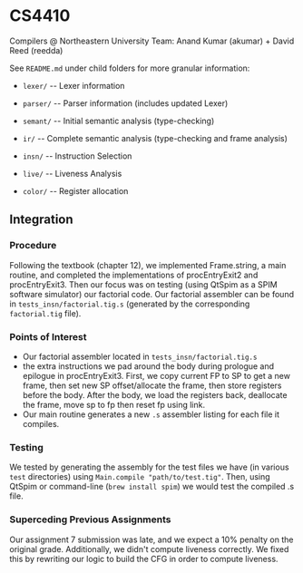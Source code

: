 # CS4410
Compilers @ Northeastern University
Team: Anand Kumar (akumar) + David Reed (reedda)

See `README.md` under child folders for more granular information:

- `lexer/` -- Lexer information

- `parser/` -- Parser information (includes updated Lexer)

- `semant/` -- Initial semantic analysis (type-checking)

- `ir/` -- Complete semantic analysis (type-checking and frame analysis)

- `insn/` -- Instruction Selection

- `live/` -- Liveness Analysis

- `color/` -- Register allocation

## Integration

### Procedure
Following the textbook (chapter 12), we implemented Frame.string, a main routine, and completed
the implementations of procEntryExit2 and procEntryExit3. Then our focus was on testing (using
QtSpim as a SPIM software simulator) our factorial code. Our factorial assembler can be found in
`tests_insn/factorial.tig.s` (generated by the corresponding `factorial.tig` file).

### Points of Interest
- Our factorial assembler located in `tests_insn/factorial.tig.s`
- the extra instructions we pad around the body during prologue and epilogue in procEntryExit3. First, we
copy current FP to SP to get a new frame, then set new SP offset/allocate the frame, then store registers before the body. After the body, we load the registers back, deallocate the frame, move sp to fp then reset fp using link.
- Our main routine generates a new `.s` assembler listing for each file it compiles.

### Testing
We tested by generating the assembly for the test files we have (in various `test` directories) using `Main.compile "path/to/test.tig"`. Then, using QtSpim or command-line (`brew install spim`) we would test the compiled .s file.

### Superceding Previous Assignments
Our assignment 7 submission was late, and we expect a 10% penalty on the original grade. Additionally, we didn't compute liveness correctly. We fixed this by rewriting our logic to build the CFG in order to compute liveness.
